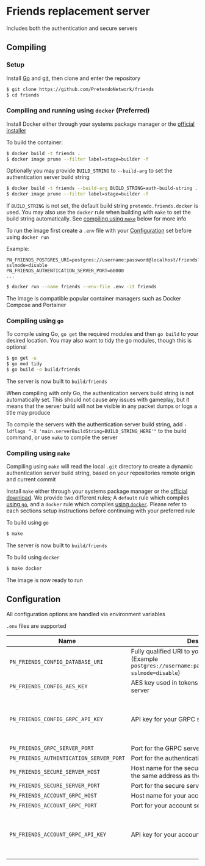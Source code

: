 # Friends replacement server
Includes both the authentication and secure servers

## Compiling

### Setup
Install [Go](https://go.dev/doc/install) and [git](https://git-scm.com/downloads), then clone and enter the repository

```bash
$ git clone https://github.com/PretendoNetwork/friends
$ cd friends
```

### Compiling and running using `docker` (Preferred)
Install Docker either through your systems package manager or the [official installer](https://docs.docker.com/get-docker/)

To build the container:

```bash
$ docker build -t friends .
$ docker image prune --filter label=stage=builder -f
```
Optionally you may provide `BUILD_STRING` to `--build-arg` to set the authentication server build string

```bash
$ docker build -t friends --build-arg BUILD_STRING=auth-build-string .
$ docker image prune --filter label=stage=builder -f
```
If `BUILD_STRING` is not set, the default build string `pretendo.friends.docker` is used. You may also use the `docker` rule when building with `make` to set the build string automatically. See [compiling using `make`](#compiling-using-make) below for more info

To run the image first create a `.env` file with your [Configuration](#configuration) set before using `docker run`

Example:
```
PN_FRIENDS_POSTGRES_URI=postgres://username:password@localhost/friends?sslmode=disable
PN_FRIENDS_AUTHENTICATION_SERVER_PORT=60000
...
```

```bash
$ docker run --name friends --env-file .env -it friends
```

The image is compatible popular container managers such as Docker Compose and Portainer

### Compiling using `go`
To compile using Go, `go get` the required modules and then `go build` to your desired location. You may also want to tidy the go modules, though this is optional

```bash
$ go get -u
$ go mod tidy
$ go build -o build/friends
```

The server is now built to `build/friends`

When compiling with only Go, the authentication servers build string is not automatically set. This should not cause any issues with gameplay, but it means that the server build will not be visible in any packet dumps or logs a title may produce

To compile the servers with the authentication server build string, add `-ldflags "-X 'main.serverBuildString=BUILD_STRING_HERE'"` to the build command, or use `make` to compile the server

### Compiling using `make`
Compiling using `make` will read the local `.git` directory to create a dynamic authentication server build string, based on your repositories remote origin and current commit

Install `make` either through your systems package manager or the [official download](https://www.gnu.org/software/make/). We provide two different rules; A `default` rule which compiles [using `go`](#compiling-using-go), and a `docker` rule which compiles [using `docker`](#compiling-and-running-using-docker-preferred). Please refer to each sections setup instructions before continuing with your preferred rule

To build using `go`

```bash
$ make
```

The server is now built to `build/friends`

To build using `docker`

```bash
$ make docker
```

The image is now ready to run

## Configuration
All configuration options are handled via environment variables

`.env` files are supported

| Name                                        | Description                                                                                                            | Required                            |
|---------------------------------------------|------------------------------------------------------------------------------------------------------------------------|-------------------------------------|
| `PN_FRIENDS_CONFIG_DATABASE_URI`            | Fully qualified URI to your Postgres server (Example `postgres://username:password@localhost/friends?sslmode=disable`) | Yes                                 |
| `PN_FRIENDS_CONFIG_AES_KEY`                 | AES key used in tokens provided by the account server                                                                  | Yes                                 |
| `PN_FRIENDS_CONFIG_GRPC_API_KEY`            | API key for your GRPC server                                                                                           | No (Assumed to be an open gRPC API) |
| `PN_FRIENDS_GRPC_SERVER_PORT`               | Port for the GRPC server                                                                                               | Yes                                 |
| `PN_FRIENDS_AUTHENTICATION_SERVER_PORT`     | Port for the authentication server                                                                                     | Yes                                 |
| `PN_FRIENDS_SECURE_SERVER_HOST`             | Host name for the secure server (should point to the same address as the authentication server)                        | Yes                                 |
| `PN_FRIENDS_SECURE_SERVER_PORT`             | Port for the secure server                                                                                             | Yes                                 |
| `PN_FRIENDS_ACCOUNT_GRPC_HOST`              | Host name for your account server gRPC service                                                                         | Yes                                 |
| `PN_FRIENDS_ACCOUNT_GRPC_PORT`              | Port for your account server gRPC service                                                                              | Yes                                 |
| `PN_FRIENDS_ACCOUNT_GRPC_API_KEY`           | API key for your account server gRPC service                                                                           | No (Assumed to be an open gRPC API) |
